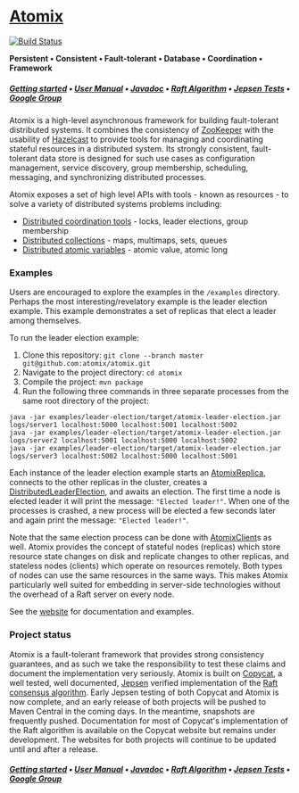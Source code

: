 [Atomix][Website]
=======

[![Build Status](https://travis-ci.org/atomix/atomix.png)](https://travis-ci.org/atomix/atomix)

**Persistent • Consistent • Fault-tolerant • Database • Coordination • Framework**

##### [Getting started][Getting started] • [User Manual][User manual] • [Javadoc][Javadoc] • [Raft Algorithm][Copycat] • [Jepsen Tests](https://github.com/atomix/atomix-jepsen) • [Google Group][Google group]

Atomix is a high-level asynchronous framework for building fault-tolerant distributed systems. It combines the consistency of
[ZooKeeper](https://zookeeper.apache.org/) with the usability of [Hazelcast](http://hazelcast.org/) to provide tools for managing
and coordinating stateful resources in a distributed system. Its strongly consistent, fault-tolerant data store is designed for
such use cases as configuration management, service discovery, group membership, scheduling, messaging, and synchronizing distributed
processes.

Atomix exposes a set of high level APIs with tools - known as resources - to solve a variety of distributed systems problems
including:
* [Distributed coordination tools](http://atomix.io/atomix/user-manual/coordination/) - locks, leader elections, group membership
* [Distributed collections](http://atomix.io/atomix/user-manual/collections/) - maps, multimaps, sets, queues
* [Distributed atomic variables](http://atomix.io/atomix/user-manual/atomics/) - atomic value, atomic long

### Examples

Users are encouraged to explore the examples in the `/examples` directory. Perhaps the most interesting/revelatory
example is the leader election example. This example demonstrates a set of replicas that elect a leader among themselves.

To run the leader election example:

1. Clone this repository: `git clone --branch master git@github.com:atomix/atomix.git`
1. Navigate to the project directory: `cd atomix`
1. Compile the project: `mvn package`
1. Run the following three commands in three separate processes from the same root directory of the project:

```
java -jar examples/leader-election/target/atomix-leader-election.jar logs/server1 localhost:5000 localhost:5001 localhost:5002
java -jar examples/leader-election/target/atomix-leader-election.jar logs/server2 localhost:5001 localhost:5000 localhost:5002
java -jar examples/leader-election/target/atomix-leader-election.jar logs/server3 localhost:5002 localhost:5000 localhost:5001
```

Each instance of the leader election example starts an [AtomixReplica](http://atomix.io/atomix/api/latest/io/atomix/AtomixReplica.html),
connects to the other replicas in the cluster, creates a [DistributedLeaderElection](http://atomix.io/atomix/api/latest/),
and awaits an election. The first time a node is elected leader it will print the message: `"Elected leader!"`. When one of
the processes is crashed, a new process will be elected a few seconds later and again print the message: `"Elected leader!"`.

Note that the same election process can be done with [AtomixClient](http://atomix.io/atomix/api/latest/)s as well. Atomix
provides the concept of stateful nodes (replicas) which store resource state changes on disk and replicate changes to other
replicas, and stateless nodes (clients) which operate on resources remotely. Both types of nodes can use the same resources
in the same ways. This makes Atomix particularly well suited for embedding in server-side technologies without the overhead
of a Raft server on every node.

See the [website][User manual] for documentation and examples.

### Project status

Atomix is a fault-tolerant framework that provides strong consistency guarantees, and as such we take the responsibility
to test these claims and document the implementation very seriously. Atomix is built on [Copycat][Copycat], a well tested,
well documented, [Jepsen](https://github.com/atomix/atomix-jepsen) verified implementation of the
[Raft consensus algorithm](https://raft.github.io/). Early Jepsen testing of both Copycat and Atomix is now complete,
and an early release of both projects will be pushed to Maven Central in the coming days. In the meantime, snapshots
are frequently pushed. Documentation for most of Copycat's implementation of the Raft algorithm is available on the
Copycat website but remains under development. The websites for both projects will continue to be updated until and
after a release.

##### [Getting started][Getting started] • [User Manual][User manual] • [Javadoc][Javadoc] • [Raft Algorithm][Copycat] • [Jepsen Tests](https://github.com/atomix/atomix-jepsen) • [Google Group][Google group]

[Website]: http://atomix.github.io/atomix/
[Getting started]: http://atomix.io/atomix/getting-started/
[User manual]: http://atomix.io/atomix/user-manual/
[Google group]: https://groups.google.com/forum/#!forum/copycat
[Javadoc]: http://atomix.io/atomix/api/latest/
[Raft]: https://raft.github.io/
[Copycat]: http://github.com/atomix/copycat
[Catalyst]: http://github.com/atomix/catalyst
